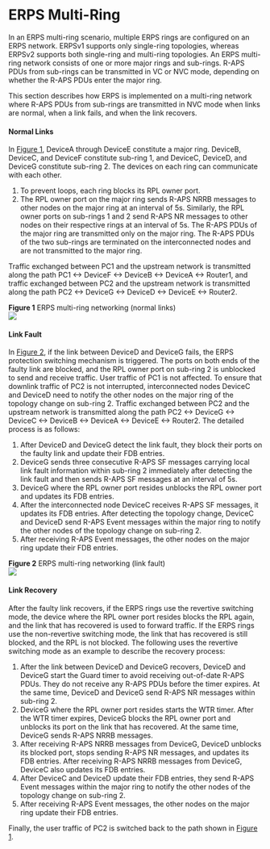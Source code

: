 ERPS Multi-Ring
===============

In an ERPS multi-ring scenario, multiple ERPS rings are configured on an ERPS network. ERPSv1 supports only single-ring topologies, whereas ERPSv2 supports both single-ring and multi-ring topologies. An ERPS multi-ring network consists of one or more major rings and sub-rings. R-APS PDUs from sub-rings can be transmitted in VC or NVC mode, depending on whether the R-APS PDUs enter the major ring.

This section describes how ERPS is implemented on a multi-ring network where R-APS PDUs from sub-rings are transmitted in NVC mode when links are normal, when a link fails, and when the link recovers.

#### Normal Links

In [Figure 1](#EN-US_CONCEPT_0000001141938800__fig_dc_fd_erps_001001), DeviceA through DeviceE constitute a major ring. DeviceB, DeviceC, and DeviceF constitute sub-ring 1, and DeviceC, DeviceD, and DeviceG constitute sub-ring 2. The devices on each ring can communicate with each other.

1. To prevent loops, each ring blocks its RPL owner port.
2. The RPL owner port on the major ring sends R-APS NRRB messages to other nodes on the major ring at an interval of 5s. Similarly, the RPL owner ports on sub-rings 1 and 2 send R-APS NR messages to other nodes on their respective rings at an interval of 5s. The R-APS PDUs of the major ring are transmitted only on the major ring. The R-APS PDUs of the two sub-rings are terminated on the interconnected nodes and are not transmitted to the major ring.

Traffic exchanged between PC1 and the upstream network is transmitted along the path PC1 <-> DeviceF <-> DeviceB <-> DeviceA <-> Router1, and traffic exchanged between PC2 and the upstream network is transmitted along the path PC2 <-> DeviceG <-> DeviceD <-> DeviceE <-> Router2.

**Figure 1** ERPS multi-ring networking (normal links)  
![](figure/en-us_image_0000001261768219.png)

#### Link Fault

In [Figure 2](#EN-US_CONCEPT_0000001141938800__fig164623485137), if the link between DeviceD and DeviceG fails, the ERPS protection switching mechanism is triggered. The ports on both ends of the faulty link are blocked, and the RPL owner port on sub-ring 2 is unblocked to send and receive traffic. User traffic of PC1 is not affected. To ensure that downlink traffic of PC2 is not interrupted, interconnected nodes DeviceC and DeviceD need to notify the other nodes on the major ring of the topology change on sub-ring 2. Traffic exchanged between PC2 and the upstream network is transmitted along the path PC2 <-> DeviceG <-> DeviceC <-> DeviceB <-> DeviceA <-> DeviceE <-> Router2. The detailed process is as follows:

1. After DeviceD and DeviceG detect the link fault, they block their ports on the faulty link and update their FDB entries.
2. DeviceG sends three consecutive R-APS SF messages carrying local link fault information within sub-ring 2 immediately after detecting the link fault and then sends R-APS SF messages at an interval of 5s.
3. DeviceG where the RPL owner port resides unblocks the RPL owner port and updates its FDB entries.
4. After the interconnected node DeviceC receives R-APS SF messages, it updates its FDB entries. After detecting the topology change, DeviceC and DeviceD send R-APS Event messages within the major ring to notify the other nodes of the topology change on sub-ring 2.
5. After receiving R-APS Event messages, the other nodes on the major ring update their FDB entries.

**Figure 2** ERPS multi-ring networking (link fault)  
![](figure/en-us_image_0000001216729386.png)

#### Link Recovery

After the faulty link recovers, if the ERPS rings use the revertive switching mode, the device where the RPL owner port resides blocks the RPL again, and the link that has recovered is used to forward traffic. If the ERPS rings use the non-revertive switching mode, the link that has recovered is still blocked, and the RPL is not blocked. The following uses the revertive switching mode as an example to describe the recovery process:

1. After the link between DeviceD and DeviceG recovers, DeviceD and DeviceG start the Guard timer to avoid receiving out-of-date R-APS PDUs. They do not receive any R-APS PDUs before the timer expires. At the same time, DeviceD and DeviceG send R-APS NR messages within sub-ring 2.
2. DeviceG where the RPL owner port resides starts the WTR timer. After the WTR timer expires, DeviceG blocks the RPL owner port and unblocks its port on the link that has recovered. At the same time, DeviceG sends R-APS NRRB messages.
3. After receiving R-APS NRRB messages from DeviceG, DeviceD unblocks its blocked port, stops sending R-APS NR messages, and updates its FDB entries. After receiving R-APS NRRB messages from DeviceG, DeviceC also updates its FDB entries.
4. After DeviceC and DeviceD update their FDB entries, they send R-APS Event messages within the major ring to notify the other nodes of the topology change on sub-ring 2.
5. After receiving R-APS Event messages, the other nodes on the major ring update their FDB entries.

Finally, the user traffic of PC2 is switched back to the path shown in [Figure 1](#EN-US_CONCEPT_0000001141938800__fig_dc_fd_erps_001001).